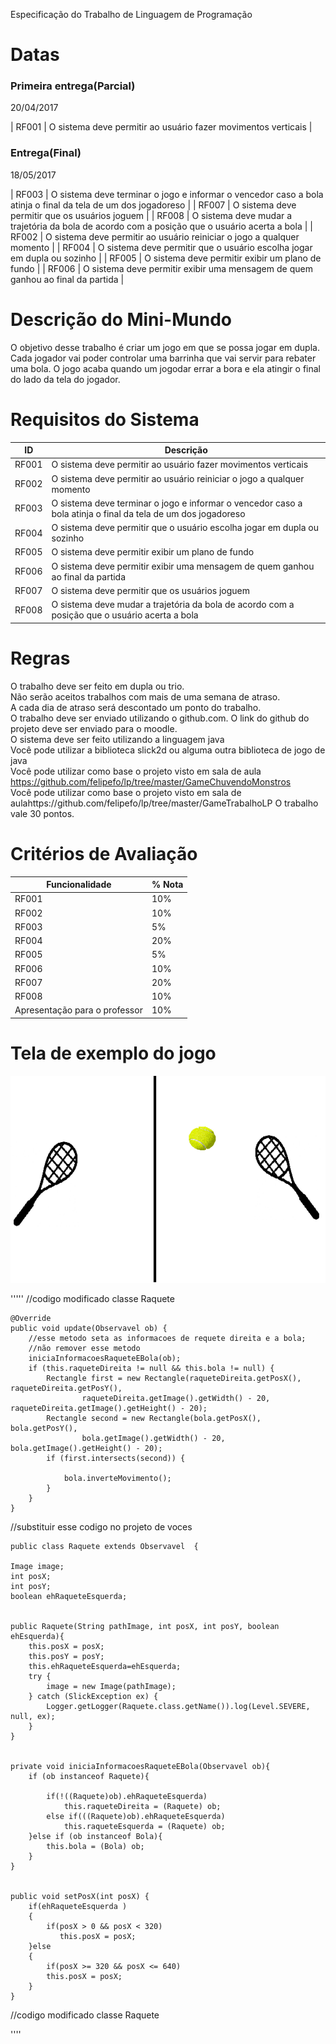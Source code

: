 
Especificação do Trabalho de Linguagem de Programação

# Datas

### Primeira entrega(Parcial)

20/04/2017

| RF001 | O sistema deve permitir ao usuário fazer movimentos verticais |



### Entrega(Final)
18/05/2017

| RF003 | O sistema deve terminar o jogo e informar o vencedor caso a bola atinja o final da tela de um dos jogadoreso | 
| RF007 | O sistema deve permitir que os usuários joguem | 
| RF008 | O sistema deve mudar a trajetória da bola de acordo com a posição que o usuário acerta a bola | 
| RF002 | O sistema deve permitir ao usuário reiniciar o jogo a qualquer momento |
| RF004 | O sistema deve permitir que o usuário escolha jogar em dupla ou sozinho |
| RF005 | O sistema deve permitir exibir um plano de fundo | 
| RF006 | O sistema deve permitir exibir uma mensagem de quem ganhou ao final da partida | 


# Descrição do Mini-Mundo

O objetivo desse trabalho é criar um jogo em que se possa jogar em dupla. 
Cada jogador vai poder controlar uma barrinha que vai servir para rebater uma bola. 
O jogo acaba quando um jogodar errar a bora e ela atingir o final do lado da tela do jogador. 


# Requisitos do Sistema

| ID | Descrição |  
| --- | --- | 
| RF001 | O sistema deve permitir ao usuário fazer movimentos verticais |
| RF002 | O sistema deve permitir ao usuário reiniciar o jogo a qualquer momento |
| RF003 | O sistema deve terminar o jogo e informar o vencedor caso a bola atinja o final da tela de um dos jogadoreso | 
| RF004 | O sistema deve permitir que o usuário escolha jogar em dupla ou sozinho |
| RF005 | O sistema deve permitir exibir um plano de fundo | 
| RF006 | O sistema deve permitir exibir uma mensagem de quem ganhou ao final da partida | 
| RF007 | O sistema deve permitir que os usuários joguem | 
| RF008 | O sistema deve mudar a trajetória da bola de acordo com a posição que o usuário acerta a bola | 



# Regras 

O trabalho deve ser feito em dupla ou trio. <br>
Não serão aceitos trabalhos com mais de uma semana de atraso. <br>
A cada dia de atraso será descontado um ponto do trabalho. <br>
O trabalho deve ser enviado utilizando o github.com. O link do github do projeto deve ser enviado para o moodle.<br>
O sistema deve ser feito utilizando a linguagem java<br>
Você pode utilizar a biblioteca slick2d ou alguma outra biblioteca de jogo de java<br>
Você pode utilizar como base o projeto visto em sala de aula https://github.com/felipefo/lp/tree/master/GameChuvendoMonstros<br>
Você pode utilizar como base o projeto visto em sala de aulahttps://github.com/felipefo/lp/tree/master/GameTrabalhoLP
O trabalho vale 30 pontos.


# Critérios de Avaliação 

| Funcionalidade | % Nota| 
| --- | --- |
| RF001 | 10% |
| RF002 | 10%  |
| RF003 | 5%  | 
| RF004 | 20%  |
| RF005 | 5%  |
| RF006 | 10%  | 
| RF007 | 20%  | 
| RF008 | 10%  | 
| Apresentação para o professor | 10%  | 


# Tela de exemplo do jogo

![alt text](https://github.com/felipefo/lp/blob/master/Trabalho1/imagem_jogo.png)



'''''
//codigo modificado classe Raquete 


	@Override    
    public void update(Observavel ob) {
        //esse metodo seta as informacoes de requete direita e a bola;
        //não remover esse metodo
        iniciaInformacoesRaqueteEBola(ob);        
        if (this.raqueteDireita != null && this.bola != null) {
            Rectangle first = new Rectangle(raqueteDireita.getPosX(), raqueteDireita.getPosY(),
                    raqueteDireita.getImage().getWidth() - 20, raqueteDireita.getImage().getHeight() - 20);
            Rectangle second = new Rectangle(bola.getPosX(), bola.getPosY(),
                    bola.getImage().getWidth() - 20, bola.getImage().getHeight() - 20);
            if (first.intersects(second)) {
                
                bola.inverteMovimento();
            }
        }
    } 

//substituir esse codigo no projeto de voces

	public class Raquete extends Observavel  {
   
    Image image;
    int posX;
    int posY;
    boolean ehRaqueteEsquerda;
	
	
	public Raquete(String pathImage, int posX, int posY, boolean ehEsquerda){        
        this.posX = posX;
        this.posY = posY;
        this.ehRaqueteEsquerda=ehEsquerda;    
        try {
            image = new Image(pathImage);
        } catch (SlickException ex) {
            Logger.getLogger(Raquete.class.getName()).log(Level.SEVERE, null, ex);
        }
    }


    private void iniciaInformacoesRaqueteEBola(Observavel ob){        
        if (ob instanceof Raquete){ 
            
            if(!((Raquete)ob).ehRaqueteEsquerda)
                this.raqueteDireita = (Raquete) ob;
            else if(((Raquete)ob).ehRaqueteEsquerda)
                this.raqueteEsquerda = (Raquete) ob;
        }else if (ob instanceof Bola){ 
            this.bola = (Bola) ob;
        }
    }

	
	public void setPosX(int posX) {
        if(ehRaqueteEsquerda )
        {
            if(posX > 0 && posX < 320)        
               this.posX = posX;
        }else
        {
            if(posX >= 320 && posX <= 640)
            this.posX = posX;
        }
    }

//codigo modificado classe Raquete 		
	
	


''''


